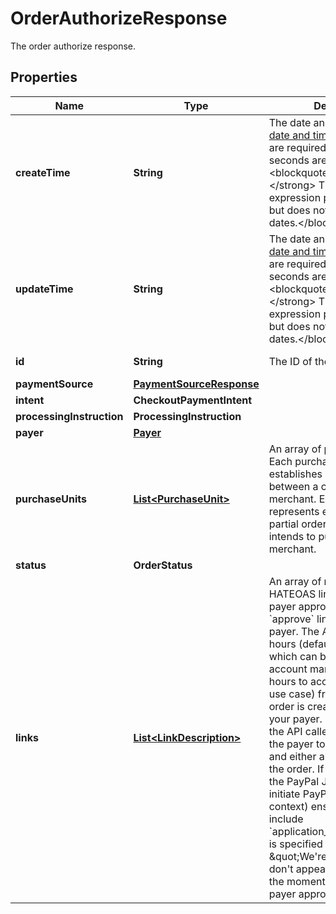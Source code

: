 

# OrderAuthorizeResponse

The order authorize response.

## Properties

| Name | Type | Description | Notes |
|------------ | ------------- | ------------- | -------------|
|**createTime** | **String** | The date and time, in [Internet date and time format](https://tools.ietf.org/html/rfc3339#section-5.6). Seconds are required while fractional seconds are optional.&lt;blockquote&gt;&lt;strong&gt;Note:&lt;/strong&gt; The regular expression provides guidance but does not reject all invalid dates.&lt;/blockquote&gt; |  [optional] |
|**updateTime** | **String** | The date and time, in [Internet date and time format](https://tools.ietf.org/html/rfc3339#section-5.6). Seconds are required while fractional seconds are optional.&lt;blockquote&gt;&lt;strong&gt;Note:&lt;/strong&gt; The regular expression provides guidance but does not reject all invalid dates.&lt;/blockquote&gt; |  [optional] |
|**id** | **String** | The ID of the order. |  [optional] [readonly] |
|**paymentSource** | [**PaymentSourceResponse**](PaymentSourceResponse.md) |  |  [optional] |
|**intent** | **CheckoutPaymentIntent** |  |  [optional] |
|**processingInstruction** | **ProcessingInstruction** |  |  [optional] |
|**payer** | [**Payer**](Payer.md) |  |  [optional] |
|**purchaseUnits** | [**List&lt;PurchaseUnit&gt;**](PurchaseUnit.md) | An array of purchase units. Each purchase unit establishes a contract between a customer and merchant. Each purchase unit represents either a full or partial order that the customer intends to purchase from the merchant. |  [optional] |
|**status** | **OrderStatus** |  |  [optional] |
|**links** | [**List&lt;LinkDescription&gt;**](LinkDescription.md) | An array of request-related HATEOAS links. To complete payer approval, use the &#x60;approve&#x60; link to redirect the payer. The API caller has 3 hours (default setting, this which can be changed by your account manager to 24/48/72 hours to accommodate your use case) from the time the order is created, to redirect your payer. Once redirected, the API caller has 3 hours for the payer to approve the order and either authorize or capture the order. If you are not using the PayPal JavaScript SDK to initiate PayPal Checkout (in context) ensure that you include &#x60;application_context.return_url&#x60; is specified or you will get \&quot;We&#39;re sorry, Things don&#39;t appear to be working at the moment\&quot; after the payer approves the payment. |  [optional] [readonly] |



